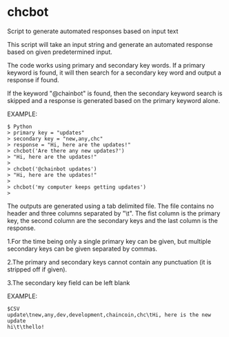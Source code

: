 # chcbot
Script to generate automated responses based on input text

This script will take an input string and generate an automated response based on
given predetermined input.

The code works using primary and secondary key words. If a primary keyword is found,
it will then search for a secondary key word and output a response if found.

If the keyword "@chainbot" is found, then the secondary keyword search is skipped
and a response is generated based on the primary keyword alone.

EXAMPLE:
```
$ Python
> primary key = "updates"
> secondary key = "new,any,chc"
> response = "Hi, here are the updates!"
> chcbot('Are there any new updates?')
> "Hi, here are the updates!"
>
> chcbot('@chainbot updates')
> "Hi, here are the updates!"
>
> chcbot('my computer keeps getting updates')
>
```

The outputs are generated using a tab delimited file. The file contains no header
and three columns separated by "\t". The fist column is the primary key, the
second column are the secondary keys and the last column is the response.

1.For the time being only a single primary key can be given, but multiple secondary
keys can be given separated by commas.

2.The primary and secondary keys cannot contain any punctuation (it is stripped
off if given).

3.The secondary key field can be left blank


EXAMPLE:
```
$CSV
update\tnew,any,dev,development,chaincoin,chc\tHi, here is the new update
hi\t\thello!
```
